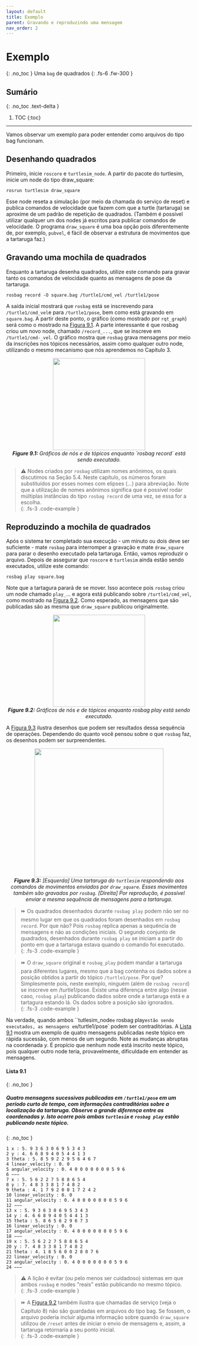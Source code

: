 ```yaml
---
layout: default
title: Exemplo
parent: Gravando e reproduzindo uma mensagem
nav_order: 2
---
```

# Exemplo
{: .no_toc }
 Uma `bag` de quadrados
{: .fs-6 .fw-300 }

## Sumário
{: .no_toc .text-delta }

1. TOC
{:toc}
---

Vamos observar um exemplo para poder entender como arquivos do tipo bag funcionam. 

## Desenhando quadrados
Primeiro, inicie `roscore` e `turtlesim_node`. A partir do pacote do turtlesim, inicie um node do tipo draw_square:

```
rosrun turtlesim draw_square
```
Esse node reseta a simulação (por meio da chamada do serviço de reset) e publica comandos de velocidade que fazem com que
a turtle (tartaruga) se aproxime de um padrão de repetição de quadrados. (Também é possível utilizar qualquer um dos nodes
já escritos para publicar comandos de velocidade. O programa `draw_square` é uma boa opção pois diferentemente de, por exemplo,
`pubvel`, é fácil de observar a estrutura de movimentos que a tartaruga faz.)  

## Gravando uma mochila de quadrados

Enquanto a tartaruga desenha quadrados, utilize este comando para gravar tanto os comandos de velocidade quanto as mensagens de
pose da tartaruga. 

```
rosbag record -O square.bag /turtle1/cmd_vel /turtle1/pose
```  

A saída inicial mostrará que `rosbag` está se inscrevendo para `/turtle1/cmd_vel`e para `/turtle1/pose`, bem como está gravando
em `square.bag`. A partir deste ponto, o gráfico (como mostrado por `rqt_graph`) será como o mostrado na [Figura 9.1](#9.1). A parte interessante é
que rosbag criou um novo node, chamado `/record_...`, que se inscreve em `/turtle1/cmd-_vel`. O gráfico mostra que `rosbag` grava mensagens
por meio da inscrições nos tópicos necessários, assim como qualquer outro node, utilizando o mesmo mecanismo que nós aprendemos no Capítulo 3.  

<p align="center">
  <img src="https://user-images.githubusercontent.com/48807586/126534305-01335224-fdb1-49ff-9fb7-64b2d927766f.png" width="250"/><br>
  <i><b><a name="9.1"> Figure 9.1:</a></b> Gráficos de nós e de tópicos enquanto `rosbag record` está sendo executado.</i>
</p>


> ⚠️ Nodes criados por `rosbag` utilizam nomes anônimos, os quais discutimos na Seção 5.4. Neste capítulo, os números foram substituídos
por esses nomes com elipses (...) para abreviação. Note que a utilização de nomes anônimos significa que é possível rodar múltiplas instâncias
do tipo `rosbag record` de uma vez, se essa for a escolha.  
{: .fs-3 .code-example } 

## Reproduzindo a mochila de quadrados

Após o sistema ter completado sua execução - um minuto ou dois deve ser suficiente - mate `rosbag` para interromper a gravação e
mate `draw_square` para parar o desenho executado pela tartaruga. Então, vamos reproduzir o arquivo. Depois de assegurar que `roscore`
e `turtlesim` ainda estão sendo executados, utilize este comando: 

```
rosbag play square.bag
```

Note que a tartagura parará de se mover. Isso acontece pois `rosbag` criou um node chamado `play_`... e agora está publicando sobre
`/turtle1/cmd_vel`, como mostrado na [Figura 9.2](#9.2). Como esperado, as mensagens que são publicadas são as mesma que `draw_square` publicou
originalmente.   

<p align="center">
  <img src="https://user-images.githubusercontent.com/48807586/126534318-f3bdd82f-d1bd-4640-8d97-1dd54aab5404.png" width="250"/><br>
  <i><b><a name="9.2"> Figure 9.2:</a></b> Gráficos de nós e de tópicos enquanto rosbag play está sendo executado.</i>
</p>

A [Figura 9.3](#9.3) ilustra desenhos que podem ser resultados dessa sequência de operações. Dependendo do quanto você pensou sobre o que `rosbag`
faz, os desenhos podem ser surpreendentes. 

<p align="center">
  <img src="https://user-images.githubusercontent.com/48807586/126534323-cfc57284-efa2-4352-844a-91cd72b2fabe.png" width="350"/><br>
  <i><b><a name="9.3"> Figure 9.3:</a></b> [Esquerda] Uma tartaruga do <code>turtlesim</code> respondendo aos comandos de movimentos enviados por <code>draw_square</code>. Esses movimentos também são gravados por <code>rosbag</code>. [Direita] Por reprodução, é possível enviar a mesma sequência de mensagens para a tartaruga.</i>
</p>

> ⏩ Os quadrados desenhados durante `rosbag play` podem não ser no mesmo lugar em que os quadrados foram desenhados em `rosbag record`.
Por que não? Pois `rosbag` replica apenas a sequência de mensagens e não as condições iniciais. O segundo conjunto de quadrados, desenhados
durante `rosbag play` se iniciam a partir do ponto em que a tartaruga estava quando o comando foi executado.  
{: .fs-3 .code-example } 

> ⏩ O `draw_square` original e `rosbag_play` podem mandar a tartaruga para diferentes lugares, mesmo que a bag contenha os dados
sobre a posição obtidos a partir do tópico `/turtle1/pose`. Por que? Simplesmente pois, neste exemplo, ninguém (além de `rosbag record`)
se inscreve em /turtle1/pose. Existe uma diferença entre algo (nesse caso, `rosbag play`) publicando dados sobre onde a tartaruga está e
a tartagura estando lá. Os dados sobre a posição são ignorados.    
{: .fs-3 .code-example } 

Na verdade, quando ambos ``tutlesim_node` e ` rosbag play` estão sendo executados, as mensagens em `/turtle1/pose` podem ser contraditórias.
A [Lista 9.1](#lista-91) mostra um exemplo de quatro mensagens publicadas neste tópico em rápida sucessão, com menos de um segundo. Note as mudanças
abruptas na coordenada *y*. É propício que nenhum node está inscrito neste tópico, pois qualquer outro node teria, provavelmente, dificuldade 
em entender as mensagens.  

#### **Lista 9.1**
{: .no_toc }
##### Quatro mensagens sucessivas publicadas em `/turtle1/pose` em um período curto de tempo, com informações contraditórias sobre a localização da tartaruga. Observe a grande diferença entre as coordenadas *y*. Isto ocorre pois ambas `turtlesim` e `rosbag play` estão publicando neste tópico.  
{: .no_toc }
```
1 x : 5. 9 3 6 3 0 6 9 5 3 4 3
2 y : 4. 6 6 8 9 4 0 5 4 4 1 3
3 theta : 5. 8 5 9 2 2 9 5 6 4 6 7
4 linear_velocity : 0. 0
5 angular_velocity : 0. 4 0 0 0 0 0 0 0 5 9 6
6 −−−
7 x : 5. 5 6 2 2 7 5 8 8 6 5 4
8 y : 7. 4 8 3 3 8 1 7 4 8 2
9 theta : 4. 1 7 9 2 0 0 1 7 2 4 2
10 linear_velocity : 0. 0
11 angular_velocity : 0. 4 0 0 0 0 0 0 0 5 9 6
12 −−−
13 x : 5. 9 3 6 3 0 6 9 5 3 4 3
14 y : 4. 6 6 8 9 4 0 5 4 4 1 3
15 theta : 5. 8 6 5 6 2 9 6 7 3
16 linear_velocity : 0. 0
17 angular_velocity : 0. 4 0 0 0 0 0 0 0 5 9 6
18 −−−
19 x : 5. 5 6 2 2 7 5 8 8 6 5 4
20 y : 7. 4 8 3 3 8 1 7 4 8 2
21 theta : 4. 1 8 5 6 0 0 2 8 0 7 6
22 linear_velocity : 0. 0
23 angular_velocity : 0. 4 0 0 0 0 0 0 0 5 9 6
24 −−−
``` 

> ⚠️ A lição é evitar (ou pelo menos ser cuidadoso) sistemas em que ambos `rosbag` e nodes "reais" estão publicando no mesmo tópico.  
{: .fs-3 .code-example }  

> ⏩ A [Figura 9.2](#9.2) também ilustra que chamadas de serviço (veja o Capítulo 8) não são guardadas em arquivos do tipo bag. Se fossem, o arquivo
poderia incluir alguma informação sobre quando `draw_square` utilizou de `/reset` antes de iniciar o envio de mensagens e, assim,
a tartaruga retornaria a seu ponto inicial.  
{: .fs-3 .code-example } 




